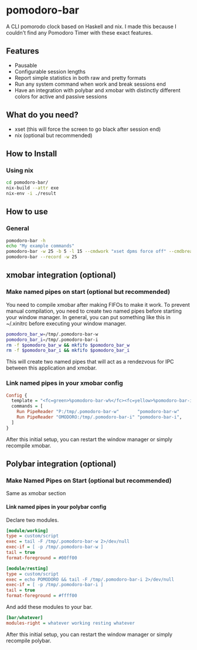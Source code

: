 # pomodoro-bar

A CLI pomorodo clock based on Haskell and nix. I made this because I couldn't find any Pomodoro Timer with these exact features.

## Features

- Pausable
- Configurable session lengths
- Report simple statistics in both raw and pretty formats
- Run any system command when work and break sessions end
- Have an integration with polybar and xmobar with distinctly different colors for active and passive sessions

## What do you need?

- xset (this will force the screen to go black after session end)
- nix (optional but recommended)

## How to Install

### Using nix

```bash
cd pomodoro-bar/
nix-build --attr exe
nix-env -i ./result
```

## How to use

### General

```bash
pomodoro-bar -h
echo "My example commands"
pomodoro-bar -w 25 -b 5 -l 15 --cmdwork "xset dpms force off" --cmdbreak "xset dpms force off" --xmobar
pomodoro-bar --record -w 25
```

## xmobar integration (optional)

### Make named pipes on start (optional but recommended)

You need to compile xmobar after making FIFOs to make it work. To prevent manual compilation, you need to create two named pipes before starting your window manager. In general, you can put something like this in ~/.xinitrc before executing your window manager.

```bash
pomodoro_bar_w=/tmp/.pomodoro-bar-w
pomodoro_bar_i=/tmp/.pomodoro-bar-i
rm -f $pomodoro_bar_w && mkfifo $pomodoro_bar_w
rm -f $pomodoro_bar_i && mkfifo $pomodoro_bar_i
```

This will create two named pipes that will act as a rendezvous for IPC between this application and xmobar.

### Link named pipes in your xmobar config

```haskell
Config {
  template = "<fc=green>%pomodoro-bar-w%</fc><fc=yellow>%pomodoro-bar-i%</fc>",
  commands = [
    Run PipeReader "P:/tmp/.pomodoro-bar-w"       "pomodoro-bar-w"
    Run PipeReader "OMODORO:/tmp/.pomodoro-bar-i" "pomodoro-bar-i",
  ]
}
```

After this initial setup, you can restart the window manager or simply recompile xmobar.

## Polybar integration (optional)

### Make Named Pipes on Start (optional but recommended)

Same as xmobar section

#### Link named pipes in your polybar config

Declare two modules.

```ini
[module/working]
type = custom/script
exec = tail -F /tmp/.pomodoro-bar-w 2>/dev/null
exec-if = [ -p /tmp/.pomodoro-bar-w ]
tail = true
format-foreground = #00ff00

[module/resting]
type = custom/script
exec = echo POMODORO && tail -F /tmp/.pomodoro-bar-i 2>/dev/null
exec-if = [ -p /tmp/.pomodoro-bar-i ]
tail = true
format-foreground = #ffff00
```

And add these modules to your bar.

```ini
[bar/whatever]
modules-right = whatever working resting whatever

```

After this initial setup, you can restart the window manager or simply recompile polybar.
